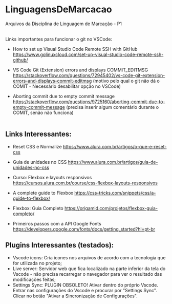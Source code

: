 # LinguagensDeMarcacao
Arquivos da Disciplina de Linguagem de Marcação - P1 <br> <br>

Links importantes para funcionar o git no VSCode:

- How to set up Visual Studio Code Remote SSH with GitHub <br>
https://www.golinuxcloud.com/set-up-visual-studio-code-remote-ssh-github/ <br>

- VS Code Git (Extension) errors and displays COMMIT_EDITMSG <br>
https://stackoverflow.com/questions/72945402/vs-code-git-extension-errors-and-displays-commit-editmsg (motivo pelo qual o git não dá o COMIT - Necessário desabilitar opção no VSCode) <br>

- Aborting commit due to empty commit message <br>
https://stackoverflow.com/questions/9725160/aborting-commit-due-to-empty-commit-message (precisa inserir algum comentário durante o COMIT, senão não funciona) <br> <br>


## Links Interessantes:

- Reset CSS e Normalize
https://www.alura.com.br/artigos/o-que-e-reset-css

- Guia de unidades no CSS
https://www.alura.com.br/artigos/guia-de-unidades-no-css

- Curso: Flexbox e layouts responsivos
https://cursos.alura.com.br/course/css-flexbox-layouts-responsivos

- A complete guide to Flexbox
https://css-tricks.com/snippets/css/a-guide-to-flexbox/

- Flexbox: Guia Completo
https://origamid.com/projetos/flexbox-guia-completo/

- Primeiros passos com a API Google Fonts
https://developers.google.com/fonts/docs/getting_started?hl=pt-br



## Plugins Interessantes (testados):<br>

- Vscode icons: Cria icones nos arquivos de acordo com a tecnologia que for utilizada no projeto;<br>
- Live server: Servidor web que fica localizado na parte inferior da tela do Vscode - não precisa recarregar o navegador para ver o resultado das modificações feitas;<br>
- Settings Sync: PLUGIN OBSOLETO! Ativar dentro do próprio Vscode. Entrar nas configurações do Vscode e procurar por "Settings Sync". Clicar no botão "Ativar a Sincronização de Configurações".
